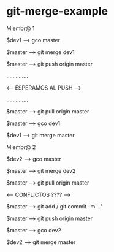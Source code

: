 # git-merge-example

Miembr@ 1

$dev1 --> gco master

$master --> git merge dev1

$master --> git push origin master



..............

<-- ESPERAMOS AL PUSH -->

..............



$master --> git pull origin master

$master --> gco dev1

$dev1 --> git merge master

Miembr@ 2

$dev2 --> gco master

$master --> git merge dev2

$master --> git pull origin master

<--    CONFLICTOS ????  -->

$master --> git add / git commit -m'...'

$master --> git push origin master

$master --> gco dev2

$dev2 --> git merge master

